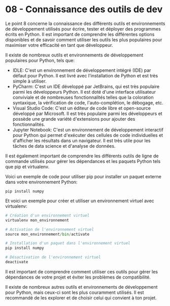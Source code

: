 # 08 - Connaissance des outils de dev

Le point 8 concerne la connaissance des différents outils et environnements de développement utilisés pour écrire, tester et déployer des programmes écrits en Python. Il est important de comprendre les différentes options disponibles et de savoir comment utiliser les outils les plus populaires pour maximiser votre efficacité en tant que développeur.

Il existe de nombreux outils et environnements de développement populaires pour Python, tels que:

* IDLE: C'est un environnement de développement intégré (IDE) par défaut pour Python. Il est livré avec l'installation de Python et est très simple à utiliser.
* PyCharm: C'est un IDE développé par JetBrains, qui est très populaire parmi les développeurs Python. Il est doté d'une interface utilisateur conviviale et de nombreuses fonctionnalités telles que la coloration syntaxique, la vérification de code, l'auto-complétion, le débogage, etc.
* Visual Studio Code: C'est un éditeur de code libre et open-source développé par Microsoft. Il est très populaire parmi les développeurs et possède une grande variété d'extensions pour ajouter des fonctionnalités.
* Jupyter Notebook: C'est un environnement de développement interactif pour Python qui permet d'exécuter des cellules de code individuelles et d'afficher les résultats dans un navigateur. Il est très utile pour les tâches de data science et d'analyse de données.

Il est également important de comprendre les différents outils de ligne de commande utilisés pour gérer les dépendances et les paquets Python tels que pip et virtualenv.

Voici un exemple de code pour utiliser pip pour installer un paquet externe dans votre environnement Python:

```shell
pip install numpy
```

Et voici un exemple pour créer et utiliser un environnement virtuel avec virtualenv:

```python
# Création d'un environnement virtuel
virtualenv mon_environnement

# Activation de l'environnement virtuel
source mon_environnement/bin/activate

# Installation d'un paquet dans l'environnement virtuel
pip install numpy

# Désactivation de l'environnement virtuel
deactivate
```

Il est important de comprendre comment utiliser ces outils pour gérer les dépendances de votre projet et éviter les problèmes de compatibilité.

Il existe de nombreux autres outils et environnements de développement pour Python, mais ceux-ci sont les plus couramment utilisés. Il est recommandé de les explorer et de choisir celui qui convient à ton projet.
